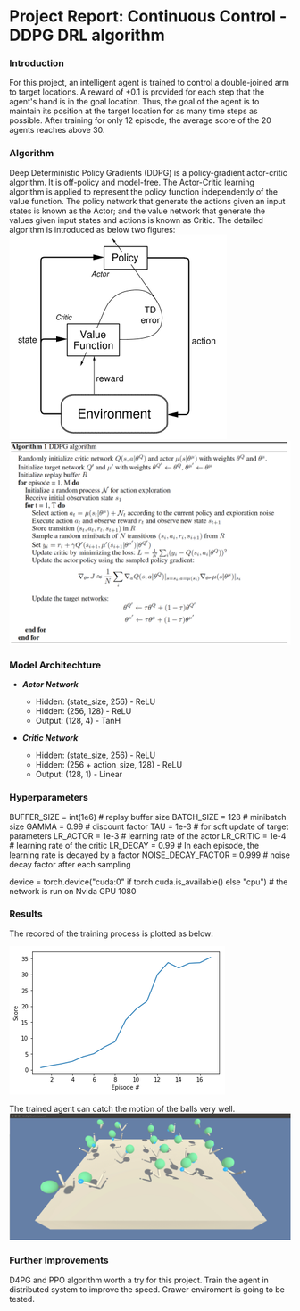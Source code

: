 
# Project Report: Continuous Control - DDPG DRL algorithm 

### Introduction

For this project, an intelligent agent is trained to control a double-joined arm to target locations. A reward of +0.1 is provided for each step that the agent's hand is in the goal location. Thus, the goal of the agent is to maintain its position at the target location for as many time steps as possible. After training for only 12 episode, the average score of the 20 agents reaches above 30.

### Algorithm
Deep Deterministic Policy Gradients (DDPG) is a policy-gradient actor-critic algorithm. It is off-policy and model-free. The Actor-Critic learning algorithm is applied to represent the policy function independently of the value function. The policy network that generate the actions given an input states is known as the Actor; and the value network that generate the values given input states and actions is known as Critic. The detailed algorithm is introduced as below two figures:
![results](actor-critic.png)
![results](DDPG.png)

### Model Architechture

- **_Actor Network_**
    - Hidden: (state_size, 256) - ReLU
    - Hidden: (256, 128) - ReLU
    - Output: (128, 4) - TanH

- **_Critic Network_**
    - Hidden: (state_size, 256) - ReLU
    - Hidden: (256 + action_size, 128) - ReLU
    - Output: (128, 1) - Linear

### Hyperparameters
BUFFER_SIZE = int(1e6)  # replay buffer size
BATCH_SIZE = 128        # minibatch size
GAMMA = 0.99            # discount factor
TAU = 1e-3              # for soft update of target parameters
LR_ACTOR = 1e-3        # learning rate of the actor 
LR_CRITIC = 1e-4        # learning rate of the critic
LR_DECAY = 0.99         # In each episode, the learning rate is decayed by a factor
NOISE_DECAY_FACTOR = 0.999         # noise decay factor after each sampling

device = torch.device("cuda:0" if torch.cuda.is_available() else "cpu") # the network is run on Nvida GPU  1080


### Results
The recored of the training process is plotted as below:

![results](scores.png)

The trained agent can catch the motion of the balls very well.
![results](Reacher_trained_agent.gif)

### Further Improvements
D4PG and PPO algorithm worth a try for this project.
Train the agent in distributed system to improve the speed.
Crawer enviroment is going to be tested.

